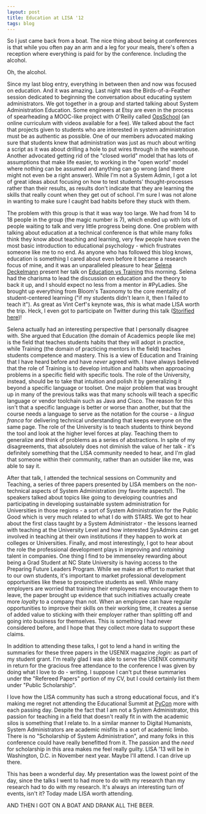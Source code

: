 ```yaml
---
layout: post
title: Education at LISA '12
tags: blog
---
```


So I just came back from a boat. The nice thing about being at conferences is that while you often pay an arm and a leg for your meals, there's often a reception where everything is paid for by the conference. Including the alcohol.

Oh, the alcohol.

Since my last blog entry, everything in between then and now was focused on education. And it was amazing. Last night was the Birds-of-a-Feather session dedicated to beginning the conversation about educating system administrators. We got together in a group and started talking about System Administration Education. Some engineers at Etsy are even in the process of spearheading a MOOC-like project with O'Reilly called <a href="http://opsschool.org">OpsSchool</a> (an online curriculum with videos available for a fee). We talked about the fact that projects given to students who are interested in system administration must be as authentic as possible. One of our members advocated making sure that students knew that administration was just as much about writing a script as it was about drilling a hole to put wires through in the warehouse. Another advocated getting rid of the "closed world" model that has lots of assumptions that make life easier, to working in the "open world" model where nothing can be assumed and anything can go wrong (and there might not even be a right answer). While I'm not a System Admin, I got a lot of great ideas about focusing on how to test students' thought-processes rather than their results, as results don't indicate that they are learning the skills that really count when they get out of school. I'm sure I was not alone in wanting to make sure I caught bad habits before they stuck with them.

The problem with this group is that it was way too large. We had from 14 to 18 people in the group (the magic number is 7), which ended up with lots of people waiting to talk and very little progress being done. One problem with talking about education at a technical conference is that while many folks think they know about teaching and learning, very few people have even the most basic introduction to educational psychology - which frustrates someone like me to no end. As anyone who has followed this blog knows, education is something I cared about even before it became a research focus of mine, and it was an unparalleled pleasure to hear <a href="http://twitter.com/selenamarie">Selena Deckelmann</a> present her talk on <a href="https://www.usenix.org/conference/lisa12/education-vs-training">Education vs Training</a> this morning. Selena had the charisma to lead the discussion on education and the theory to back it up, and I should expect no less from a mentor in #PyLadies. She brought up everything from Bloom's Taxonomy to the core mentality of student-centered learning ("if my students didn't learn it, then I failed to teach it"). As great as Vint Cerf's keynote was, <em>this</em> is what made LISA worth the trip. Heck, I even got to participate on Twitter during this talk (<a href="http://storify.com/selenamarie/tweets-from-education-vs-training-talk">Storified here</a>)!

Selena actually had an interesting perspective that I personally disagree with. She argued that Education (the domain of Academics people like me) is the field that teaches students habits that they will adopt in practice, while Training (the domain of practicing mentors in the field) teaches students competence and mastery. This is a view of Education and Training that I have heard before and have <em>never</em> agreed with. I have always believed that the role of Training is to develop intuition and habits when approacing problems in a specific field with specific tools. The role of the University, instead, should be to take that intuition and polish it by generalizing it beyond a specific language or toolset. One major problem that was brought up in many of the previous talks was that many schools will teach a specific language or vendor toolchain such as Java and Cisco. The reason for this isn't that a specific language is better or worse than another, but that the course needs a language to serve as the notation for the course - a <em>lingua franca</em> for delivering technical understanding that keeps everyone on the same page. The role of the University is to teach students to think beyond the tool and look at the higher level forces at play. Teaching them to generalize and think of problems as a series of abstractions. In spite of my disagreements, that absolutely does not diminish the value of her talk - it's definitely something that the LISA community needed to hear, and I'm glad that someone within their community, rather than an outsider like me, was able to say it.

After that talk, I attended the technical sessions on Community and Teaching, a series of three papers presented by LISA members on the non-technical aspects of System Administration (my favorite aspects!). The speakers talked about topics like going to developing countries and participating in developing sustainable system administration for Universities in those regions - a sort of System Administration for the Public Good which is very much related to what I do with STARS. We got to hear about the first class taught by a System Administrator - the lessons learned with teaching at the University Level and how interested SysAdmins can get involved in teaching at their own institutions if they happen to work at colleges or Universities. Finally, and most interestingly, I got to hear about the role the professional development plays in improving and <em>retaining</em> talent in companies. One thing I find to be immenseley rewarding about being a Grad Student at NC State University is having access to the Preparing Future Leaders Program. While we make an effort to market that to our own students, it's important to market professional development opportunities like these to prospective students as well. While many employers are worried that training their employees may encourage them to leave, the paper brought up evidence that such initiatives actually create more <em>loyalty</em> to a company than not. When an employee can have regular opportunities to improve their skills on their working time, it creates a sense of added value to sticking with their employer rather than splitting off and going into business for themselves. This is something I had never considered before, and I hope that they collect more data to support these claims.

In addition to attending these talks, I got to lend a hand in writing the summaries for these three papers in the USENIX magazine <em>;login:</em> as part of my student grant. I'm really glad I was able to serve the USENIX community in return for the gracious free attendance to the conference I was given by doing what I love to do - writing. I suppose I can't put these summaries under the "Refereed Papers" portion of my CV, but I could certainly list them under "Public Scholarship".

I love how the LISA community has such a strong educational focus, and it's making me regret not attending the Educational Summit at <a href="http://pycon.org">PyCon</a> more with each passing day. Despite the fact that I am not a System Administrator, this passion for teaching in a field that doesn't really fit in with the academic silos is something that I relate to. In a similar manner to Digital Humanists, System Administrators are academic misfits in a sort of academic limbo. There is no "Scholarship of System Administration", and many folks in this conference could have really benefitted from it. The passion and the <em>need</em> for scholarship in this area makes me feel really guilty. LISA '13 will be in Washington, D.C. in November next year. Maybe I'll attend. I can drive up there.

This has been a wonderful day. My presentation was the lowest point of the day, since the talks I went to had more to do with my research than my research had to do with my research. It's always an interesting turn of events, isn't it? Today made LISA worth attending.

AND THEN I GOT ON A BOAT AND DRANK ALL THE BEER.
